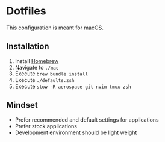 # Dotfiles

This configuration is meant for macOS.

## Installation
 1. Install [Homebrew](https://brew.sh)
 2. Navigate to `./mac`
 3. Execute `brew bundle install`
 4. Execute `./defaults.zsh`
 5. Execute `stow -R aerospace git nvim tmux zsh`

## Mindset 
 - Prefer recommended and default settings for applications
 - Prefer stock applications
 - Development environment should be light weight
